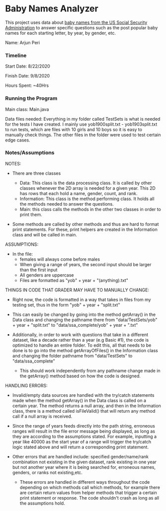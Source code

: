Baby Names Analyzer
====

This project uses data about [baby names from the US Social Security Administration](https://www.ssa.gov/oact/babynames/limits.html) to answer specific questions such as the post popular baby names for each starting letter, by year, by gender, etc. 


Name: 
Arjun Peri

### Timeline

Start Date: 
8/22/2020

Finish Date: 
9/8/2020

Hours Spent:
~40Hrs


### Running the Program

Main class:
Main.java

Data files needed: 
Everything in my folder called TestSets is what is needed for the tests I have created. I mainly
use yob1900split.txt - yob1903split.txt to run tests, which are files with 10 girls and 10 boys so 
it is easy to manually check things. The other files in the folder were used to test certain edge cases. 


### Notes/Assumptions
NOTES:

- There are three classes
    - Data: This class is the data processing class. It is called by other classes whenever the
    2D array is needed for a given year. This 2D has rows that each hold a name, gender, count, and rank.
    - Information: This class is the method performing class. It holds all the methods needed to answer
    the questions. 
    - Main: this class calls the methods in the other two classes in order to print them.  
    
- Some methods are called by other methods and thus are hard to format print statements. For these,
print helpers are created in the Information class and will be called in main. 

ASSUMPTIONS: 

- In the file: 
   - females will always come before males
   - When giving a range of years, the second input should be larger than the first input
   - All genders are uppercase
   - Files are formatted as "yob" + year + "(anything).txt" 

THINGS IN CODE THAT GRADER MAY HAVE TO MANUALLY CHANGE:

- Right now, the code is formatted in a way that takes in files from my testing set, thus in the form
"yob" + year + "split.txt" 

- This can easily be changed by going into the method getArray() in the Data class and changing the 
pathname there from "data/TestSets/yob" + year + "split.txt" to "data/ssa_complete/yob" + year + ".txt"

- Additionally, in order to work with questions that take in a different dataset, like a decade
 rather than a year (e.g Basic #1), the code is optimized to handle an entire folder. To edit this,
 all that needs to be done is to go into the method getArrayOfFiles() in the Information class 
 and changing the folder pathname from "data/TestSets" to "data/ssa_complete"
    - This should work independently from any pathname change made in the getArray() method based on how the 
    code is designed. 

HANDLING ERRORS:

- Invalid/empty data sources are handled with the try/catch statements made when the method getArray() 
in the Data class is called on a certain year. The method returns a null array, and then in the Information
class, there is a method called isFileValid() that will return any method call if a null array is received. 

- Since the range of years feeds directly into the path string, erroneous ranges will result in 
the file error message being displayed, as long as they are according to the assumptions stated. For example,
inputting a year like 40000 as the start year of a range will trigger the try/catch logic stated above
and will return a corresponding print statement.  

- Other errors that are handled include: specified gender/name/rank combination not existing in the 
given dataset, rank existing in one year but not another year where it is being searched for, erroneous
names, genders, or ranks not existing,etc. 
    - These errors are handled in different ways throughout the code depending on which methods call
    which methods, for example there are certain return values from helper methods that trigger a certain
    print statement or response. The code shouldn't crash as long as all the assumptions hold. 
